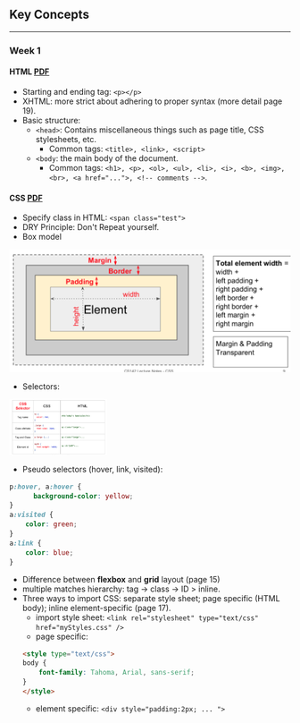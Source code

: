 ## Key Concepts
<a name="top">

___
### Week 1
#### HTML [PDF](HTML.pdf)
* Starting and ending tag: `<p></p>`
* XHTML: more strict about adhering to proper syntax (more detail page 19).
* Basic structure:
    * `<head>`: Contains miscellaneous things such as page title, CSS stylesheets, etc.
        * Common tags: `<title>, <link>, <script>`
    * `<body`: the main body of the document.
        * Common tags: `<h1>, <p>, <ol>, <ul>, <li>, <i>, <b>, <img>, <br>, <a href="...">, <!-- comments -->`.

#### CSS [PDF](CSS.pdf)
* Specify class in HTML: `<span class="test">`
* DRY Principle: Don't Repeat yourself.
* Box model
<img src="../assets/css_box.png" alt="Drawing" style="width: 800px;"/>

* Selectors:
<img src="../assets/css_selector.png" alt="Drawing" style="height: 100px;"/>

* Pseudo selectors (hover, link, visited):
```CSS
p:hover, a:hover {
      background-color: yellow;
}
a:visited {
    color: green;
}
a:link {
    color: blue;
}
```
* Difference between **flexbox** and **grid** layout (page 15)
* multiple matches hierarchy: tag -> class -> ID > inline.
* Three ways to import CSS: separate style sheet; page specific (HTML body); inline element-specific (page 17).
    * import style sheet: `<link rel="stylesheet" type="text/css" href="myStyles.css" />`
    * page specific:
    ```HTML
    <style type="text/css">
    body {
        font-family: Tahoma, Arial, sans-serif;
    }
    </style>
    ```
    * element specific: `<div style="padding:2px; ... ">`
